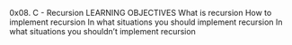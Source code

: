 0x08. C - Recursion
LEARNING OBJECTIVES
What is recursion
How to implement recursion
In what situations you should implement recursion
In what situations you shouldn’t implement recursion
